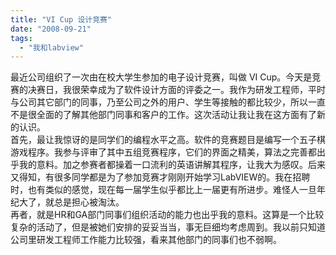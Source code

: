 ```yaml
---
title: "VI Cup 设计竞赛"
date: "2008-09-21"
tags: 
  - "我和labview"
---
```


最近公司组织了一次由在校大学生参加的电子设计竞赛，叫做 VI Cup。今天是竞赛的决赛日，我很荣幸成为了软件设计方面的评委之一。我作为研发工程师，平时与公司其它部门的同事，乃至公司之外的用户、学生等接触的都比较少，所以一直不是很全面的了解其他部门同事和客户的工作。这次活动让我让我在这方面有了新的认识。  
首先，最让我惊讶的是同学们的编程水平之高。软件的竞赛题目是编写一个五子棋游戏程序。我参与评审了其中五组竞赛程序，它们的界面之精美，算法之完善都出乎我的意料。加之参赛者都操着一口流利的英语讲解其程序，让我大为感叹。后来又得知，有很多同学都是为了参加竞赛才刚刚开始学习LabVIEW的。我在招聘时，也有类似的感觉，现在每一届学生似乎都比上一届更有所进步。难怪人一旦年纪大了，就总是担心被淘汰。  
再者，就是HR和GA部门同事们组织活动的能力也出乎我的意料。这算是一个比较复杂的活动了，但是被她们安排的妥妥当当，事无巨细均考虑周到。我以前只知道公司里研发工程师工作能力比较强，看来其他部门的同事们也不弱啊。  
  
